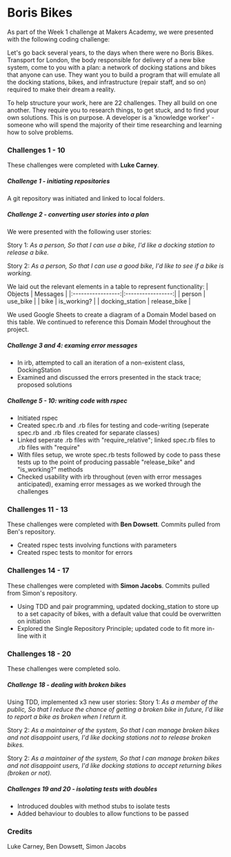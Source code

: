 # Boris Bikes

As part of the Week 1 challenge at Makers Academy, we were presented with the following coding challenge:

Let's go back several years, to the days when there were no Boris Bikes. Transport for London, the body responsible for delivery of a new bike system, come to you with a plan: a network of docking stations and bikes that anyone can use. They want you to build a program that will emulate all the docking stations, bikes, and infrastructure (repair staff, and so on) required to make their dream a reality.

To help structure your work, here are 22 challenges. They all build on one another. They require you to research things, to get stuck, and to find your own solutions. This is on purpose. A developer is a 'knowledge worker' - someone who will spend the majority of their time researching and learning how to solve problems.

### Challenges 1 - 10

These challenges were completed with **Luke Carney**.

##### Challenge 1 - initiating repositories
A git repository was initiated and linked to local folders.

##### Challenge 2 - converting user stories into a plan
We were presented with the following user stories:

Story 1:
*As a person,*
*So that I can use a bike,*
*I'd like a docking station to release a bike.*

Story 2:
*As a person,*
*So that I can use a good bike,*
*I'd like to see if a bike is working.*

We laid out the relevant elements in a table to represent functionality:
| Objects           | Messages          |
|:-----------------:|:-----------------:|
| person            | use_bike          |
| bike              | is_working?       |
| docking_station   | release_bike      |

We used Google Sheets to create a diagram of a Domain Model based on this table.
We continued to reference this Domain Model throughout the project.

##### Challenge 3 and 4: examing error messages
- In irb, attempted to call an iteration of a non-existent class, DockingStation
- Examined and discussed the errors presented in the stack trace; proposed solutions

##### Challenge 5 - 10: writing code with rspec
- Initiated rspec
- Created spec.rb and .rb files for testing and code-writing (seperate spec.rb and .rb files created for separate classes)
- Linked seperate .rb files with "require_relative"; linked spec.rb files to .rb files with "require"
- With files setup, we wrote spec.rb tests followed by code to pass these tests up to the point of producing passable "release_bike" and "is_working?" methods
- Checked usability with irb throughout (even with error messages anticipated), examing error messages as we worked through the challenges

### Challenges 11 - 13

These challenges were completed with **Ben Dowsett**.
Commits pulled from Ben's repository.

- Created rspec tests involving functions with parameters
- Created rspec tests to monitor for errors

### Challenges 14 - 17

These challenges were completed with **Simon Jacobs**.
Commits pulled from Simon's repository.

- Using TDD and pair programming, updated docking_station to store up to a set capacity of bikes, with a default value that could be overwritten on initiation
- Explored the Single Repository Principle; updated code to fit more in-line with it

### Challenges 18 - 20

These challenges were completed solo.

##### Challenge 18 - dealing with broken bikes
Using TDD, implemented x3 new user stories:
Story 1:
*As a member of the public,*
*So that I reduce the chance of getting a broken bike in future,*
*I'd like to report a bike as broken when I return it.*

Story 2:
*As a maintainer of the system,*
*So that I can manage broken bikes and not disappoint users,*
*I'd like docking stations not to release broken bikes.*

Story 2:
*As a maintainer of the system,*
*So that I can manage broken bikes and not disappoint users,*
*I'd like docking stations to accept returning bikes (broken or not).*

##### Challenges 19 and 20 - isolating tests with doubles
- Introduced doubles with method stubs to isolate tests
- Added behaviour to doubles to allow functions to be passed

### Credits
Luke Carney,
Ben Dowsett,
Simon Jacobs